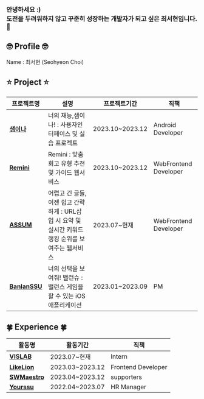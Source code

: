 ### 안녕하세요 :) <br/>도전을 두려워하지 않고 꾸준히 성장하는 개발자가 되고 싶은 최서현입니다.🐥

## 🤓 Profile 🤓
Name : 최서현 (Seohyeon Choi) <br/>


## ⭐️ Project ⭐️

|프로젝트명|설명|프로젝트기간|직책|
|---|---|---|---|
| [**샘이나**](https://github.com/Sem-in-a) | 너의 재능,샘이나! : 사용자인터페이스 및 실습 프로젝트 | 2023.10~2023.12 | Android Developer |
| [**Remini**](https://github.com/Team-Remini) | Remini : 맞춤 회고 유형 추천 및 가이드 웹서비스 | 2023.10~2023.12 | WebFrontend Developer |
| [**ASSUM**](https://github.com/LikelionAssum) | 어렵고 긴 글들, 이젠 쉽고 간략하게 : URL삽입 시 요약 및 실시간 키워드 랭킹 순위를 보여주는 웹서비스 | 2023.07~현재 | WebFrontend Developer |
| [**BanlanSSU**](https://github.com/hackathon-I-PROMAX) | 너의 선택을 보여줘! 밸런슈 : 밸런스 게임을 할 수 있는 iOS 애플리케이션 | 2023.01~2023.09 | PM |


## 🍀 Experience 🍀

|활동명|활동기간|직책|
|---|---|---|
| [**VISLAB**](http://vis.ssu.ac.kr/) | 2023.07~현재 | Intern |
| [**LikeLion**](https://github.com/likelion-ssu/) | 2023.03~2023.12 | Frontend Developer |
| [**SWMaestro**](https://swmaestro.org/sw/main/main.do) | 2023.04~2023.12 | supporters |
| [**Yourssu**](https://yourssu.com/) | 2022.04~2023.07 | HR Manager |

